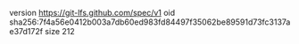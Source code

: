 version https://git-lfs.github.com/spec/v1
oid sha256:7f4a56e0412b003a7db60ed983fd84497f35062be89591d73fc3137ae37d172f
size 212

